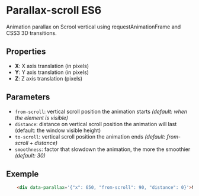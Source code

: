 # Parallax-scroll ES6
Animation parallax on Scrool vertical using requestAnimationFrame and CSS3 3D transitions.

## Properties
- __X__: X axis translation (in pixels)
- __Y__: Y axis translation (in pixels)
- __Z__: Z axis translation (pixels)

## Parameters

 - `from-scroll`: vertical scroll position the animation starts _(default: when the element is visible)_
- `distance`: distance on vertical scroll position the animation will last (default: the window visible height)
- `to-scroll`: vertical scroll position the animation ends _(default: from-scroll + distance)_
- `smoothness`: factor that slowdown the animation, the more the smoothier _(default: 30)_

## Exemple

```html
    <div data-parallax='{"x": 650, "from-scroll": 90, "distance": 0}'>Number One</li>
```

